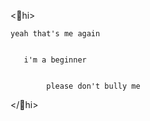 <👋hi>

    yeah that's me again 
  
  
       i'm a beginner
  
              
            please don't bully me 

</👋hi>

